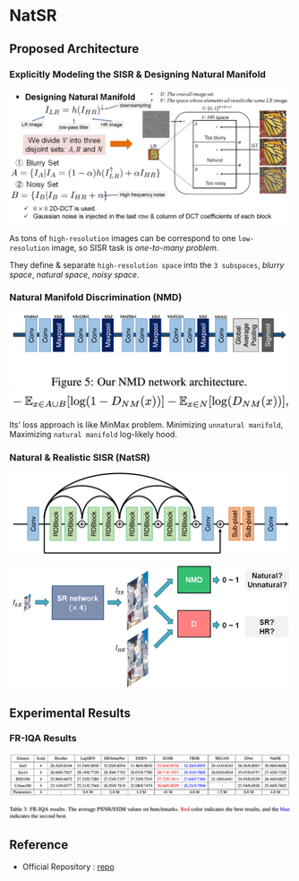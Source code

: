 # NatSR

## Proposed Architecture

### Explicitly Modeling the SISR & Designing Natural Manifold

![img](/assets/designing_natural_manifold.png)

As tons of `high-resolution` images can be correspond to one `low-resolution` image, so SISR task is *one-to-many problem*.

They define & separate `high-resolution space` into the `3 subspaces`, *blurry space*, *natural space*, *noisy space*.

### Natural Manifold Discrimination (NMD)

![img](/assets/nmd_architecture.png)
![img](/assets/nmd_loss.png)

Its' loss approach is like MinMax problem. Minimizing `unnatural manifold`, Maximizing `natural manifold` log-likely hood.

### Natural & Realistic SISR (NatSR)

![img](/assets/natsr_architecture.png)

![img](/assets/overall_architecture.png)

## Experimental Results

### FR-IQA Results

![img](/assets/fr-iqa-results.png)

## Reference

* Official Repository : [repo](https://github.com/JWSoh/NatSR/blob/master/README.md)

